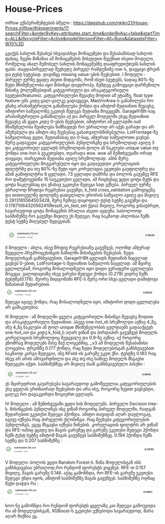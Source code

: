 # House-Prices

mlflow ექსპერიმენტების ბმული : https://dagshub.com/nkikn21/House-Prices.mlflow/#/experiments/1?searchFilter=&orderByKey=attributes.start_time&orderByAsc=false&startTime=ALL&lifecycleFilter=Active&modelVersionFilter=All+Runs&datasetsFilter=W10%3D


  გვაქვს სახლის შესახებ სხვადასხვა მონაცემები და შესაბამისად სახლის ფასიც, ჩვენი მიზანია ამ მონაცემების მიხედვით შევქნათ ისეთი მოდელი, რომელიც ახალ შემოსულ სახლის მონაცემებზე დააფრედიქთებს სახლის ფასს. 
თავდაპირველად შევხედე პირველ რამდენიმე row-ს, დავყავი ტრეინ და ტესტ სეტებად. დავიწყე missing value-ების შევსებით.
  I მოდელი : პირველ ჯერზე ვცადე ასეთი მიდგომა, რომ ისეთ სვეტებს, სადაც 80%-ზე მეტი მნიშვნელობა იყო მისინგი დავდროპე. შემდეგ გამოვყავი დარჩენილი მისინგ ქოლუმნებიდან კატეგორიული და არაკატეგორიული სვეტები(features). კატეგორიულები შევავსე მოდით ამ ეტაპზე, float type feature-ებს კიდე ცალ-ცალკე გადავყევი, MasVnrArea-ს განაწილება რო ვნახე არასიმეტრიული განაწილება ქონდა და ამიტომ მედიანით შევავსე, იმიტორო საშუალოზე უკეთეს შედეგს მედიანა მოგვცემს. GarageYrBlt-საც არასიმეტრიული განაწილება აქ და პირველ მოდელში ესეც მედიანით შევავსე ან ვცდი კიდე 0-ების შევსებით, იმიტორო ამ ცვლადში null მნიშვნელობა შეიძლება ნიშნავდეს რო უბრალოდ არ აქვს გარაჟი და არ აშენებულა და ამიტო ასე შევსებაც გასათვალისწინებელია. LotFrontage-ზე საშუალოსაც ვცდი, მედიანასაც და 0-საც, ამჯერად საშუალოთი ვავსებ. 
  მერე გადავედი კატეგორიულების ჰენდლინგზე და სრეშოლდად ავიღე 3 და კატეგორიულ ცვლადს სრეშოლდის ტოლი ან ნაკლები unique value თუ ქონდა one-hot-ს ვუკეთებდი, თუარადა woe. woe ამ შემთხვევაში ორად დავყავი, თარგეთის მედიანა ავიღე სრეშოლდად. 
  ამის მერე კატეგორიულები მოგვარებული იყო და გადავედდი კორელაციის ფილტრზე და თუ 80%-ზე მეტი იყო კორელაცია ეგეთები გავფილტრე და ამან გამიფილტრა 6 ცვლადი. 73 ცვლადი დამრჩა და ბოლოს გავუშვუ RFE რო დამეტოვებინა 15 საუკეთესო ცვლადი, ამ რიცხვსაც ვცდი ცოტა მეტს და ცოტა ნაკლებსაც და ვნახავ უკეთესი შედეგი სად ექნება. 
  პირველ ჯერზე უბრალოდ წრფივი რეგრესია გავუშვი, k_fold cross_validation გამოვიყენე და თითოეულზე ფოლდზე დათვლილი ერორის საშუალო ავიღე და მივიღე 0.2813185564503428, მერე ჩემივე დაყოფილ ტესტ სეტზე გავუშვი და 0.1787106432056241(Result_on_test_set  ქვია) მივიღე, როგორც ვისაუბრეთ, სავარაუდოდ ცოტა მონაცემის ბრალია ასეთი აცდენა. საბოლოოდ საბმიშენზე რო გავუშვი მივიღე ეს შედეგი, რაც საკმაოდ ახლოსაა ჩემს ტესტ სეტზე მიღებულ შედეგთან.

![alt text](image.png)

II მოდელი : ახლა, ისევ წრფივ რეგრესიაზე გავუშვებ, ოღონდ ამჯერად შევცვლი პრეპროცესინგის ნაწილში მისინგების შევსებას. ზედა მოდელისგან განსხვავებით, GarageYrBlt ცვლადს მედიანის ნაცვლად ვავსებ 0-ებით, LotFrontage-ს მედიანით საშუალოს ნაცვლად. ამ მცირე ცვლილებამ, როგორც მოსალოდნელი იყო დიდი ვერაფერი ცვლილება მოგვცა. ვალიდაციაზე ისევ უარესი შედეგი ქონდა (0.279) ვიდრე ჩემს ტესტზე(0.176). მეორე მიდგომაში RFE-ს მერე ორი სხვა ცვლადი დამიტოვა წინასთან შედარებით. 
![alt text](image-1.png)
შედეგი იგივე ქონდა, რაც მოსალოდნელი იყო, იმიტორო დიდი ცვლილება არ გამიკეთებია. 

III მოდელი : ამ მოდელში ყველა კატეგორიული მისინგი შევავსე მოდით და არაკატეგორიული მედიანით. ასევე one-hot_ის სრეშოლდი ავწიე 4_ზე, ანუ 4_ზე ნაკლები ან ტოლ unique მნიშვნელობის ცვლდაებს გადააქცევს one-hot_ით და კიდე k_fold_ს აღარ ვიზამ და პირდაპირ გავუშვებ მოდელს. კორელაციის სრეშოლდიც შევცვალე და 0.9-ზე ავწიე. აქ როგორც ვნომრავ მოდელებს მასე მაქ ლოგებშიც, _v3 ამ მოდელის შესაბამისი ლოგებია. ტრეინზე 0.177 ქონდა, რაც ზედა მოდელებისგან განსხვავებით საკმაოდ კარგი შედეგია, ანუ KFold-ის გარეშე უკეთ ქნა. ტესტზე 0.183 რაც ისევ არ არის ამოვარდნილი და ასე თუ ისე სამივე მოდელს მსგავსი შედეგები აქვთ. საბმიშენზეც არ მივიღე ძაან განსხვავებული პასუხი : 
![alt text](image-2.png)
ეს მცირედრით გაუარესება სავარაუდოდ გამოწვეულია კატეგორიულების ესე ყველას ერთნაირად შევსებით და არა ისე, როგორც ზევით ვავსებდი, ცალკე რო დავაკვირდი ზოგიერთ ცვლადს. 

IV მოდელი : ამ შემთხვევაში ვცდი ხის მოდელებს. პირველი Decision tree-ს. მისინგების ჰენდლინგს ისე ვიზამ როგორც პირველ მოდელში, რადგან შედარებით უკეთესი შედეგი ჰქონდა. ამიტო თავიდან აღარ დავლოგავ, იგივე იქნება რაც პირველის ქლინინგი. რაც შეეხება კატეგორიულების ჰენდლინგს, ეგეც მსგავსი იქნება წინების. კორელაციის ფილტრს არ ვიზამ და RFE-იანიც ვცადე და მაგის გარეშეც და გარეშე უკეთესი შედეგი ჰქონდა ჩემს ტესტ სეტზე ამიტომ მაგას გავუშვებ საბმიშენზეც. 0.194 ჰქონდა ჩემს სეტზე და 0.207 საბმიშენზე : 
![alt text](image-3.png)

V მოდელი: ბოლოს ვცდი Random Forest-ს. წინა მოდელისგან ისს განსხვავებაა უბრალოდ,რო რენდომ ფორესტს ვიყენებ. RFE-თ 0.157 მივიღე, მაგის გარეშე 0.146. აქაც გამოჩნდა, რო RFE-ის გარეშე უკეთესი შედეგი უნდა იყოს, ამიტომ საბმიშენზე მაგას გავუშვებ. საბმიშენზე ოდნაც მეტი დაჯდა რა : 
![alt text](image-4.png)

ხოო ნუ გამოჩნდა რო რენდომ ფორესტს ყველაზე კაი შედეგი გამოუვიდა რა ამ მოდელებისგან, XGBoost-ს უკეთესი ექნებოდა სავარაუდოდ, მარა აღარ მიქნია ეგ. 





